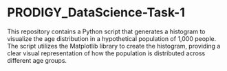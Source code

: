 # PRODIGY_DataScience-Task-1
This repository contains a Python script that generates a histogram to visualize the age distribution in a hypothetical population of 1,000 people. The script utilizes the Matplotlib library to create the histogram, providing a clear visual representation of how the population is distributed across different age groups.
